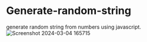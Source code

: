 # Generate-random-string
 generate random string from numbers using javascript.
![Screenshot 2024-03-04 165715](https://github.com/Jeel1312/36_generate-random-string/assets/153166867/d078268e-5b13-4149-8bc3-664767b30888)

